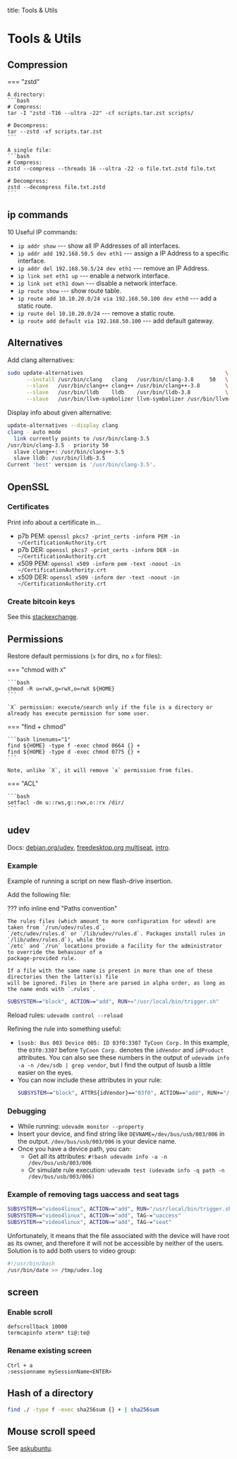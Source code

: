title: Tools & Utils

# **Tools & Utils**


## **Compression**

=== "zstd"

    A directory:
    ```bash
    # Compress:
    tar -I "zstd -T16 --ultra -22" -cf scripts.tar.zst scripts/
    
    # Decompress:
    tar --zstd -xf scripts.tar.zst
    ```

    A single file:
    ```bash
    # Compress:
    zstd --compress --threads 16 --ultra -22 -o file.txt.zstd file.txt

    # Decompress:
    zstd --decompress file.txt.zstd
    ```



## **ip commands**

10 Useful IP commands:

* `ip addr show` --- show all IP Addresses of all interfaces.
* `ip addr add 192.168.50.5 dev eth1` --- assign a IP Address to a specific interface.
* `ip addr del 192.168.50.5/24 dev eth1` --- remove an IP Address.
* `ip link set eth1 up` --- enable a network interface.
* `ip link set eth1 down` --- disable a network interface.
* `ip route show` --- show route table.
* `ip route add 10.10.20.0/24 via 192.168.50.100 dev eth0` --- add a static route.
* `ip route del 10.10.20.0/24` --- remove a static route.
* `ip route add default via 192.168.50.100` --- add default gateway.




## **Alternatives**

Add clang alternatives:

```bash linenums="1"
sudo update-alternatives                                             \
      --install /usr/bin/clang   clang   /usr/bin/clang-3.8     50   \
      --slave   /usr/bin/clang++ clang++ /usr/bin/clang++-3.8        \
      --slave   /usr/bin/lldb    lldb    /usr/bin/lldb-3.8           \
      --slave   /usr/bin/llvm-symbolizer llvm-symbolizer /usr/bin/llvm-symbolizer-3.8
```

Display info about given alternative:

```bash linenums="1"
update-alternatives --display clang
clang - auto mode
  link currently points to /usr/bin/clang-3.5
/usr/bin/clang-3.5 - priority 50
  slave clang++: /usr/bin/clang++-3.5
  slave lldb: /usr/bin/lldb-3.5
Current 'best' version is '/usr/bin/clang-3.5'.
```



## **OpenSSL**

### Certificates

Print info about a certificate in...

* p7b PEM: `openssl pkcs7 -print_certs -inform PEM -in ~/CertificationAuthority.crt`
* p7b DER: `openssl pkcs7 -print_certs -inform DER -in ~/CertificationAuthority.crt`
* x509 PEM: `openssl x509 -inform pem -text -noout -in ~/CertificationAuthority.crt`
* x509 DER: `openssl x509 -inform der -text -noout -in ~/CertificationAuthority.crt`

### Create bitcoin keys

See this [stackexchange](https://bitcoin.stackexchange.com/questions/59644/how-do-these-openssl-commands-create-a-bitcoin-private-key-from-a-ecdsa-keypair).




## **Permissions**

Restore default permissions (`x` for dirs, no `x` for files):

=== "chmod with `X`"

    ```bash
    chmod -R u=rwX,g=rwX,o=rwX ${HOME}
    ```
    
    `X` permission: execute/search only if the file is a directory or already has execute permission for some user.

=== "find + chmod"

    ```bash linenums="1"
    find ${HOME} -type f -exec chmod 0664 {} +
    find ${HOME} -type d -exec chmod 0775 {} +
    ```
    
    Note, unlike `X`, it will remove `x` permission from files.
   
=== "ACL"

    ```bash
    setfacl -dm u::rws,g::rwx,o::rx /dir/
    ```


## **udev**
Docs: [debian.org/udev](https://wiki.debian.org/udev), 
[freedesktop.org multiseat](https://www.freedesktop.org/wiki/Software/systemd/multiseat/),
[intro](https://opensource.com/article/18/11/udev).

### Example

Example of running a script on new flash-drive insertion.

Add the following file:


??? info inline end "Paths convention"

    The rules files (which amount to more configuration for udevd) are taken from `/run/udev/rules.d`,
    `/etc/udev/rules.d` or `/lib/udev/rules.d`. Packages install rules in `/lib/udev/rules.d`), while the
    `/etc` and `/run` locations provide a facility for the administrator to override the behaviour of a
    package-provided rule.

    If a file with the same name is present in more than one of these directories then the latter(s) file
    will be ignored. Files in there are parsed in alpha order, as long as the name ends with `.rules`.


```bash linenums="1" title="/etc/udev/rules.d/80-local.rules"
SUBSYSTEM=="block", ACTION=="add", RUN+="/usr/local/bin/trigger.sh"
```

Reload rules: `udevadm control --reload`

Refining the rule into something useful:

* `lsusb: Bus 003 Device 005: ID 03f0:3307 TyCoon Corp.` In this example, the `03f0:3307` before 
  `TyCoon Corp.` denotes the `idVendor` and `idProduct` attributes. You can also see these numbers
  in the output of `udevadm info -a -n /dev/sdb | grep vendor`, but I find the output of lsusb a
  little easier on the eyes.
* You can now include these attributes in your rule:
    ```bash linenums="1" title="/etc/udev/rules.d/80-local.rules"
    SUBSYSTEM=="block", ATTRS{idVendor}=="03f0", ACTION=="add", RUN+="/usr/local/bin/thumb.sh"
    ```

### Debugging
* While running: `udevadm monitor --property`
* Insert your device, and find string like `DEVNAME=/dev/bus/usb/003/006` in the output. 
  `/dev/bus/usb/003/006` is your device name.
* Once you have a device path, you can:
    * Get all its attributes: `#!bash udevadm info -a -n /dev/bus/usb/003/006`
    * Or simulate rule execution: `udevadm test (udevadm info -q path -n /dev/bus/usb/003/006)`


### Example of removing tags uaccess and seat tags
```bash linenums="1" title="/etc/udev/rules.d/99-multiseat-fixes.rules"
SUBSYSTEM=="video4linux", ACTION=="add", RUN="/usr/local/bin/trigger.sh"
SUBSYSTEM=="video4linux", ACTION=="add", TAG-="uaccess"
SUBSYSTEM=="video4linux", ACTION=="add", TAG-="seat"
```

Unfortunately, it means that the file associated with the device will have root as its owner, and
therefore it will not be accessible by neither of the users. Solution is to add both users to video group:

```bash linenums="1" title="/usr/local/bin/trigger.sh"
#!/usr/bin/bash 
/usr/bin/date >> /tmp/udev.log
```



## **screen**

### Enable scroll

```linenums="1" title="~/.screenrc"
defscrollback 10000
termcapinfo xterm* ti@:te@
```

### Rename existing screen

```
Ctrl + a
:sessionname mySessionName<ENTER>
```



## **Hash of a directory**

```bash
find ./ -type f -exec sha256sum {} + | sha256sum
```


## **Mouse scroll speed**

See [askubuntu](https://askubuntu.com/questions/285689/increase-mouse-wheel-scroll-speed/621140#621140).
